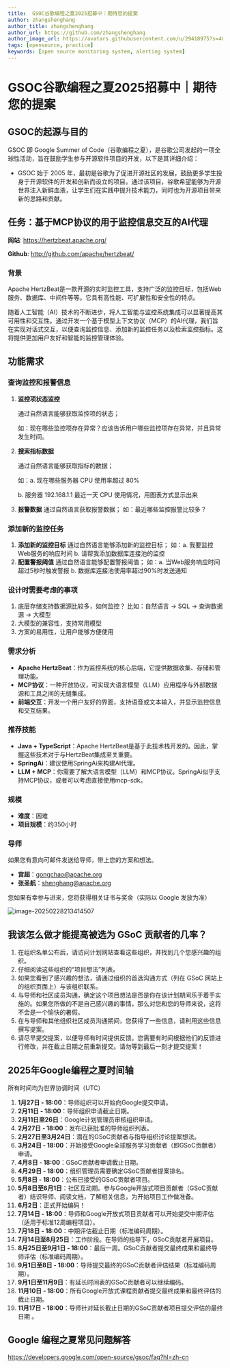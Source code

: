 ```yaml
---
title:  GSOC谷歌编程之夏2025招募中｜期待您的提案
author: zhangshenghang
author_title: zhangshenghang
author_url: https://github.com/zhangshenghang
author_image_url: https://avatars.githubusercontent.com/u/29418975?s=400&v=4
tags: [opensource, practice]
keywords: [open source monitoring system, alerting system]
---
```


# GSOC谷歌编程之夏2025招募中｜期待您的提案

## GSOC的起源与目的

GSOC 即 Google Summer of Code（谷歌编程之夏），是谷歌公司发起的一项全球性活动，旨在鼓励学生参与开源软件项目的开发，以下是其详细介绍：

- GSOC 始于 2005 年，最初是谷歌为了促进开源社区的发展，鼓励更多学生投身于开源软件的开发和创新而设立的项目。通过该项目，谷歌希望能够为开源世界注入新鲜血液，让学生们在实践中提升技术能力，同时也为开源项目带来新的思路和贡献。

## 任务：基于MCP协议的用于监控信息交互的AI代理

**网站**: https://hertzbeat.apache.org/

**Github**: http://github.com/apache/hertzbeat/

### 背景
Apache HertzBeat是一款开源的实时监控工具，支持广泛的监控目标，包括Web服务、数据库、中间件等等。它具有高性能、可扩展性和安全性的特点。

随着人工智能（AI）技术的不断进步，将人工智能与监控系统集成可以显著提高其可用性和交互性。通过开发一个基于模型上下文协议（MCP）的AI代理，我们旨在实现对话式交互，以便查询监控信息、添加新的监控任务以及检索监控指标。这将提供更加用户友好和智能的监控管理体验。

## 功能需求

### 查询监控和报警信息

1. **监控项状态监控**

   通过自然语言能够获取监控项的状态；

   如：现在哪些监控项存在异常？应该告诉用户哪些监控项存在异常，并且异常发生时间。

2. **搜索指标数据**

   通过自然语言能够获取指标的数据；

   如：a. 现在哪些服务器 CPU 使用率超过 80%

   b. 服务器 192.168.1.1 最近一天 CPU 使用情况，用图表方式显示出来

3. **报警数据**
   通过自然语言获取报警数据；
   如：最近哪些监控报警比较多？

### 添加新的监控任务

1. **添加新的监控目标**
   通过自然语言能够添加新的监控目标；
   如：a. 我要监控Web服务的响应时间
   b. 请帮我添加数据库连接池的监控
2. **配置警报阈值**
   通过自然语言能够配置警报阈值；
   如：a. 当Web服务响应时间超过5秒时触发警报
   b. 数据库连接池使用率超过90%时发送通知

### 设计时需要考虑的事项

1. 底层存储支持数据源比较多，如何监控？ 比如：自然语言 -> SQL -> 查询数据源 -> 大模型
2. 大模型的兼容性，支持常用模型
3. 方案的易用性，让用户能够方便使用

### 需求分析
- **Apache HertzBeat**：作为监控系统的核心后端，它提供数据收集、存储和管理功能。
- **MCP协议**：一种开放协议，可实现大语言模型（LLM）应用程序与外部数据源和工具之间的无缝集成。
- **前端交互**：开发一个用户友好的界面，支持语音或文本输入，并显示监控信息和交互结果。

### 推荐技能
- **Java + TypeScript**：Apache HertzBeat是基于此技术栈开发的。因此，掌握这些技术对于与HertzBeat集成至关重要。
- **SpringAi**：建议使用SpringAi来构建AI代理。
- **LLM + MCP**：你需要了解大语言模型（LLM）和MCP协议。SpringAi似乎支持MCP协议，或者可以考虑直接使用mcp-sdk。

### 规模
- **难度**：困难
- **项目规模**：约350小时

### 导师

如果您有意向可邮件发送给导师，带上您的方案和想法。

- **宫超**：gongchao@apache.org
- **张圣航**：shenghang@apache.org

您如果有幸参与进来，您将获得相关证书与奖金（实际以 Google 发放为准）

![image-20250228213414507](大模型应用场景.assets/image-20250228213414507.png)

## 我该怎么做才能提高被选为 GSoC 贡献者的几率？

1. 在组织名单公布后，请访问计划网站查看这些组织，并找到几个您感兴趣的组织。
2. 仔细阅读这些组织的“项目想法”列表。
3. 如果您看到了感兴趣的想法，请通过组织的首选沟通方式（列在 GSoC 网站上的组织页面上）与该组织联系。
4. 与导师和社区成员沟通，确定这个项目想法是否是你在该计划期间乐于着手实施的。如果您所做的不是自己感兴趣的事情，那么对您和您的导师来说，这将不会是一个愉快的暑假。
5. 在与导师和其他组织社区成员沟通期间，您获得了一些信息，请利用这些信息撰写提案。
6. 请尽早提交提案，以便导师有时间提供反馈。您需要有时间根据他们的反馈进行修改，并在截止日期之前重新提交。请勿等到最后一刻才提交提案！

## 2025年Google编程之夏时间轴
所有时间均为世界协调时间（UTC）
1. **1月27日 - 18:00**：导师组织可以开始向Google提交申请。
2. **2月11日 - 18:00**：导师组织申请截止日期。
3. **2月11日至26日**：Google计划管理员审核组织申请。
4. **2月27日 - 18:00**：发布已获批准的导师组织列表。
5. **2月27日至3月24日**：潜在的GSoC贡献者与指导组织讨论提案想法。
6. **3月24日 - 18:00**：开始接受Google全球服务学习贡献者（即GSoC贡献者）申请。
7. **4月8日 - 18:00**：GSoC贡献者申请截止日期。
8. **4月29日 - 18:00**：组织管理员需要确定GSoC贡献者提案排名。
9. **5月8日 - 18:00**：公布已接受的GSoC贡献者项目。
10. **5月8日至6月1日**：社区互动期。参与Google开放式项目贡献者（GSoC贡献者）结识导师、阅读文档，了解相关信息，为开始项目工作做准备。
11. **6月2日**：正式开始编码！
12. **7月14日 - 18:00**：导师和Google开放式项目贡献者可以开始提交中期评估（适用于标准12周编程项目）。
13. **7月18日 - 18:00**：中期评估截止日期（标准编码周期）。
14. **7月14日至8月25日**：工作阶段。在导师的指导下，GSoC贡献者开展项目。
15. **8月25日至9月1日 - 18:00**：最后一周。GSoC贡献者提交最终成果和最终导师评估（标准编码周期）。
16. **9月1日至8日 - 18:00**：导师提交最终的GSoC贡献者评估结果（标准编码周期）。
17. **9月1日至11月9日**：有延长时间表的GSoC贡献者可以继续编码。
18. **11月10日 - 18:00**：所有Google开放式课程贡献者提交最终成果和最终评估的截止日期。
19. **11月17日 - 18:00**：导师针对延长截止日期的GSoC贡献者项目提交评估的最终日期 。



## Google 编程之夏常见问题解答

https://developers.google.com/open-source/gsoc/faq?hl=zh-cn